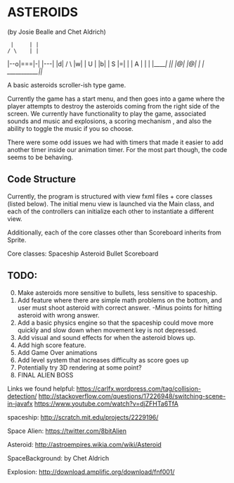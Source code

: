 ASTEROIDS
==========
(by Josie Bealle and Chet Aldrich)

     |     | |
    / \    | |
   |--o|===|-|
   |---|   |d|
  /     \  |w|
 | U     | |b|
 | S     |=| |
 | A     | | |
 |_______| |_|
  |@| |@|  | |
___________|_|_

A basic asteroids scroller-ish type  game.

Currently the game has a start menu, and then goes into a game where the player attempts to destroy the asteroids coming from the
right side of the screen. We currently have functionality to play the game, associated sounds and music and explosions, a
scoring mechanism , and also the ability to toggle the music if you so choose.

There were some odd issues we had with timers that made it easier to add another timer inside our animation timer.
For the most part though, the code seems to be behaving.

Code Structure
----------------
Currently, the program is structured with view fxml files + core classes
(listed below). The initial menu view is launched via the Main class,
and each of the controllers can initialize each other to instantiate a different view.

Additionally, each of the core classes other than Scoreboard inherits from Sprite.

Core classes:
Spaceship
Asteroid
Bullet
Scoreboard

TODO:
-----------------
0) Make asteroids more sensitive to bullets, less sensitive to spaceship.
1) Add feature where there are simple math problems on the bottom, and user must shoot asteroid with correct answer.
    -Minus points for hitting asteroid with wrong answer.
2) Add a basic physics engine so that the spaceship could move more quickly and slow down when movement key is not depressed.
3) Add visual and sound effects for when the asteroid blows up.
4) Add high score feature.
5) Add Game Over animations
6) Add level system that increases difficulty as score goes up
7) Potentially try 3D rendering at some point?
8) FINAL ALIEN BOSS



Links we found helpful:
https://carlfx.wordpress.com/tag/collision-detection/
http://stackoverflow.com/questions/17226948/switching-scene-in-javafx
https://www.youtube.com/watch?v=djZFHTa6TfA


spaceship:
http://scratch.mit.edu/projects/2229196/

Space Alien:
https://twitter.com/8bitAlien

Asteroid:
http://astroempires.wikia.com/wiki/Asteroid

SpaceBackground:
by Chet Aldrich

Explosion:
http://download.amplific.org/download/fnf001/
